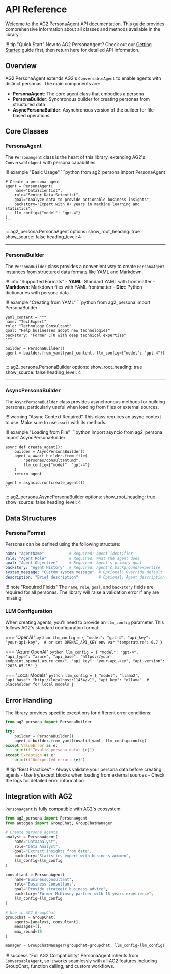 # API Reference

Welcome to the AG2 PersonaAgent API documentation. This guide provides comprehensive information about all classes and methods available in the library.

!!! tip "Quick Start"
    New to AG2 PersonaAgent? Check out our [Getting Started](getting-started.md) guide first, then return here for detailed API information.

## Overview

AG2 PersonaAgent extends AG2's `ConversableAgent` to enable agents with distinct personas. The main components are:

- **PersonaAgent**: The core agent class that embodies a persona
- **PersonaBuilder**: Synchronous builder for creating personas from structured data
- **AsyncPersonaBuilder**: Asynchronous version of the builder for file-based operations

## Core Classes

### PersonaAgent

The `PersonaAgent` class is the heart of this library, extending AG2's `ConversableAgent` with persona capabilities.

!!! example "Basic Usage"
    ```python
    from ag2_persona import PersonaAgent

    # Create a persona agent
    agent = PersonaAgent(
        name="DataScientist",
        role="Senior Data Scientist",
        goal="Analyze data to provide actionable business insights",
        backstory="Expert with 8+ years in machine learning and statistics",
        llm_config={"model": "gpt-4"}
    )
    ```

::: ag2_persona.PersonaAgent
    options:
      show_root_heading: true
      show_source: false
      heading_level: 4

---

### PersonaBuilder

The `PersonaBuilder` class provides a convenient way to create `PersonaAgent` instances from structured data formats like YAML and Markdown.

!!! info "Supported Formats"
    - **YAML**: Standard YAML with frontmatter
    - **Markdown**: Markdown files with YAML frontmatter
    - **Dict**: Python dictionaries with persona data

!!! example "Creating from YAML"
    ```python
    from ag2_persona import PersonaBuilder

    yaml_content = """
    name: "TechExpert"
    role: "Technology Consultant"
    goal: "Help businesses adopt new technologies"
    backstory: "Former CTO with deep technical expertise"
    """

    builder = PersonaBuilder()
    agent = builder.from_yaml(yaml_content, llm_config={"model": "gpt-4"})
    ```

::: ag2_persona.PersonaBuilder
    options:
      show_root_heading: true
      show_source: false
      heading_level: 4

---

### AsyncPersonaBuilder

The `AsyncPersonaBuilder` class provides asynchronous methods for building personas, particularly useful when loading from files or external sources.

!!! warning "Async Context Required"
    This class requires an async context to use. Make sure to use `await` with its methods.

!!! example "Loading from File"
    ```python
    import asyncio
    from ag2_persona import AsyncPersonaBuilder

    async def create_agent():
        builder = AsyncPersonaBuilder()
        agent = await builder.from_file(
            "personas/consultant.md",
            llm_config={"model": "gpt-4"}
        )
        return agent

    agent = asyncio.run(create_agent())
    ```

::: ag2_persona.AsyncPersonaBuilder
    options:
      show_root_heading: true
      show_source: false
      heading_level: 4

## Data Structures

### Persona Format

Personas can be defined using the following structure:

```yaml
name: "AgentName"           # Required: Agent identifier
role: "Agent Role"          # Required: What the agent does
goal: "Agent Objective"     # Required: Agent's primary goal
backstory: "Agent History"  # Required: Agent's background/expertise
system_message: "Custom system message"  # Optional: Override default
description: "Brief description"         # Optional: Agent description
```

!!! note "Required Fields"
    The `name`, `role`, `goal`, and `backstory` fields are required for all personas. The library will raise a validation error if any are missing.

### LLM Configuration

When creating agents, you'll need to provide an `llm_config` parameter. This follows AG2's standard configuration format:

=== "OpenAI"
    ```python
    llm_config = {
        "model": "gpt-4",
        "api_key": "your-api-key",  # or set OPENAI_API_KEY env var
        "temperature": 0.7
    }
    ```

=== "Azure OpenAI"
    ```python
    llm_config = {
        "model": "gpt-4",
        "api_type": "azure",
        "api_base": "https://your-endpoint.openai.azure.com/",
        "api_key": "your-api-key",
        "api_version": "2023-05-15"
    }
    ```

=== "Local Models"
    ```python
    llm_config = {
        "model": "llama2",
        "api_base": "http://localhost:11434/v1",
        "api_key": "ollama"  # placeholder for local models
    }
    ```

## Error Handling

The library provides specific exceptions for different error conditions:

```python
from ag2_persona import PersonaBuilder

try:
    builder = PersonaBuilder()
    agent = builder.from_yaml(invalid_yaml, llm_config=config)
except ValueError as e:
    print(f"Invalid persona data: {e}")
except Exception as e:
    print(f"Unexpected error: {e}")
```

!!! tip "Best Practices"
    - Always validate your persona data before creating agents
    - Use try/except blocks when loading from external sources
    - Check the logs for detailed error information

## Integration with AG2

`PersonaAgent` is fully compatible with AG2's ecosystem:

```python
from ag2_persona import PersonaAgent
from autogen import GroupChat, GroupChatManager

# Create persona agents
analyst = PersonaAgent(
    name="DataAnalyst",
    role="Data Analyst",
    goal="Extract insights from data",
    backstory="Statistics expert with business acumen",
    llm_config=llm_config
)

consultant = PersonaAgent(
    name="BusinessConsultant",
    role="Business Consultant",
    goal="Provide strategic business advice",
    backstory="Former McKinsey partner with 15 years experience",
    llm_config=llm_config
)

# Use in AG2 GroupChat
groupchat = GroupChat(
    agents=[analyst, consultant],
    messages=[],
    max_round=10
)

manager = GroupChatManager(groupchat=groupchat, llm_config=llm_config)
```

!!! success "Full AG2 Compatibility"
    PersonaAgent inherits from `ConversableAgent`, so it works seamlessly with all AG2 features including GroupChat, function calling, and custom workflows.

